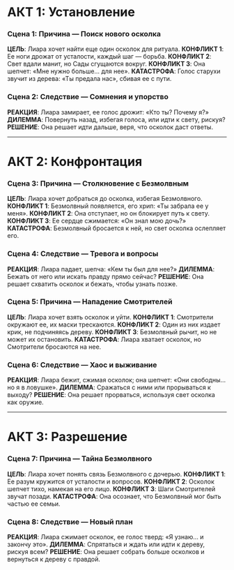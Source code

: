 # АКТ 1: Установление
### Сцена 1: Причина — Поиск нового осколка
**ЦЕЛЬ**: Лиара хочет найти еще один осколок для ритуала.
**КОНФЛИКТ 1**: Ее ноги дрожат от усталости, каждый шаг — борьба.
**КОНФЛИКТ 2**: Свет вдали манит, но Сады сгущаются вокруг.
**КОНФЛИКТ 3**: Она шепчет: «Мне нужно больше… для нее».
**КАТАСТРОФА**: Голос старухи звучит из дерева: «Ты предала нас», сбивая ее с пути.

### Сцена 2: Следствие — Сомнения и упорство
**РЕАКЦИЯ**: Лиара замирает, ее голос дрожит: «Кто ты? Почему я?»
**ДИЛЕММА**: Повернуть назад, избегая голоса, или идти к свету, рискуя?
**РЕШЕНИЕ**: Она решает идти дальше, веря, что осколок даст ответы.

___
# АКТ 2: Конфронтация
### Сцена 3: Причина — Столкновение с Безмолвным
**ЦЕЛЬ**: Лиара хочет добраться до осколка, избегая Безмолвного.
**КОНФЛИКТ 1**: Безмолвный появляется, его хрип: «Ты забрала ее у меня».
**КОНФЛИКТ 2**: Она отступает, но он блокирует путь к свету.
**КОНФЛИКТ 3**: Ее сердце сжимается: «Он знал мою дочь?»
**КАТАСТРОФА**: Безмолвный бросается к ней, но свет осколка ослепляет его.

### Сцена 4: Следствие — Тревога и вопросы
**РЕАКЦИЯ**: Лиара падает, шепча: «Кем ты был для нее?»
**ДИЛЕММА**: Бежать от него или искать правду прямо сейчас?
**РЕШЕНИЕ**: Она решает схватить осколок и бежать, чтобы узнать позже.

### Сцена 5: Причина — Нападение Смотрителей
**ЦЕЛЬ**: Лиара хочет взять осколок и уйти.
**КОНФЛИКТ 1**: Смотрители окружают ее, их маски трескаются.
**КОНФЛИКТ 2**: Один из них издает крик, не подчиняясь дереву.
**КОНФЛИКТ 3**: Безмолвный рычит, но не может их остановить.
**КАТАСТРОФА**: Лиара хватает осколок, но Смотрители бросаются на нее.

### Сцена 6: Следствие — Хаос и выживание
**РЕАКЦИЯ**: Лиара бежит, сжимая осколок; она шепчет: «Они свободны… но я в ловушке».
**ДИЛЕММА**: Сражаться с ними или прорываться к выходу?
**РЕШЕНИЕ**: Она решает прорваться, используя свет осколка как оружие.

___
# АКТ 3: Разрешение
### Сцена 7: Причина — Тайна Безмолвного
**ЦЕЛЬ**: Лиара хочет понять связь Безмолвного с дочерью.
**КОНФЛИКТ 1**: Ее разум кружится от усталости и вопросов.
**КОНФЛИКТ 2**: Осколок шепчет тихо, намекая на его лицо.
**КОНФЛИКТ 3**: Шаги Смотрителей звучат позади.
**КАТАСТРОФА**: Она осознает, что Безмолвный мог быть частью ее семьи.

### Сцена 8: Следствие — Новый план
**РЕАКЦИЯ**: Лиара сжимает осколок, ее голос тверд: «Я узнаю… и закончу это».
**ДИЛЕММА**: Спрятаться и ждать или идти к дереву, рискуя всем?
**РЕШЕНИЕ**: Она решает собрать больше осколков и вернуться к дереву с правдой.
